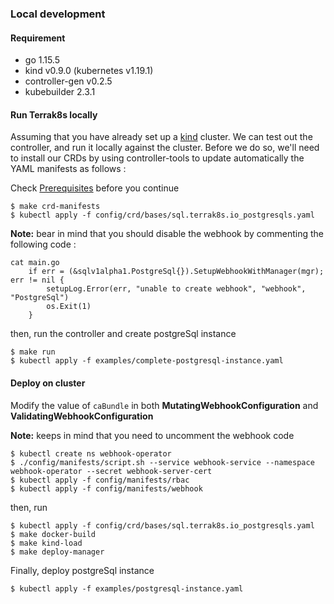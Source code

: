 ### Local development

#### Requirement
* go 1.15.5
* kind v0.9.0 (kubernetes v1.19.1)
* controller-gen v0.2.5
* kubebuilder 2.3.1

#### Run Terrak8s locally

Assuming that you have already set up a [kind](https://kind.sigs.k8s.io/docs/user/quick-start/) cluster. We can test out the controller, and run it locally against the cluster. 
Before we do so, we'll need to install our CRDs by using controller-tools to update automatically the YAML manifests as follows :

Check [Prerequisites](Terrak8sGuide.md) before you continue

```
$ make crd-manifests  
$ kubectl apply -f config/crd/bases/sql.terrak8s.io_postgresqls.yaml
```

**Note:** bear in mind that you should disable the webhook by commenting the following code :

```
cat main.go 
	if err = (&sqlv1alpha1.PostgreSql{}).SetupWebhookWithManager(mgr); err != nil {
		setupLog.Error(err, "unable to create webhook", "webhook", "PostgreSql")
		os.Exit(1)
	}
```

then, run the controller and create postgreSql instance 
```
$ make run 
$ kubectl apply -f examples/complete-postgresql-instance.yaml
```

#### Deploy on cluster

Modify the value of `caBundle` in both **MutatingWebhookConfiguration** and **ValidatingWebhookConfiguration**

**Note:** keeps in mind that you need to uncomment the webhook code
```
$ kubectl create ns webhook-operator
$ ./config/manifests/script.sh --service webhook-service --namespace webhook-operator --secret webhook-server-cert
$ kubectl apply -f config/manifests/rbac
$ kubectl apply -f config/manifests/webhook
```
then, run
```
$ kubectl apply -f config/crd/bases/sql.terrak8s.io_postgresqls.yaml
$ make docker-build
$ make kind-load
$ make deploy-manager
```

Finally, deploy postgreSql instance 
```
$ kubectl apply -f examples/postgresql-instance.yaml
```